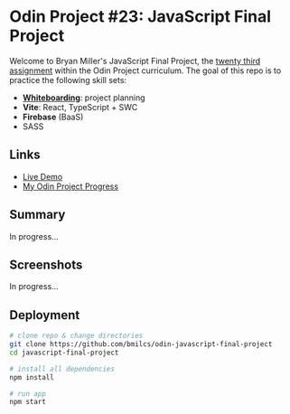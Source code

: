 # Odin Project #23: JavaScript Final Project

Welcome to Bryan Miller's JavaScript Final Project, the [twenty third assignment](https://www.theodinproject.com/lessons/node-path-javascript-javascript-final-project) within the Odin Project curriculum. The goal of this repo is to practice the following skill sets:

- [**Whiteboarding**](src/README.md): project planning
- **Vite**: React, TypeScript + SWC
- **Firebase** (BaaS)
- SASS

## Links

- [Live Demo](https://bmilcs.com/odin-javascript-final-project)
- [My Odin Project Progress](https://github.com/bmilcs/odin-project)

## Summary

In progress...

## Screenshots

In progress...

## Deployment

```sh
# clone repo & change directories
git clone https://github.com/bmilcs/odin-javascript-final-project
cd javascript-final-project

# install all dependencies
npm install

# run app
npm start
```
